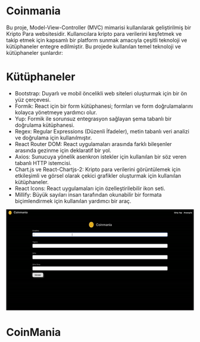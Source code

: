<h1>Coinmania</h1>

Bu proje, Model-View-Controller (MVC) mimarisi kullanılarak geliştirilmiş bir Kripto Para websitesidir. Kullanıcılara kripto para verilerini keşfetmek ve takip etmek için kapsamlı bir platform sunmak amacıyla çeşitli teknoloji ve kütüphaneler entegre edilmiştir. Bu projede kullanılan temel teknoloji ve kütüphaneler şunlardır:

# Kütüphaneler

- Bootstrap: Duyarlı ve mobil öncelikli web siteleri oluşturmak için bir ön yüz çerçevesi.
- Formik: React için bir form kütüphanesi; formları ve form doğrulamalarını kolayca yönetmeye yardımcı olur.
- Yup: Formik ile sorunsuz entegrasyon sağlayan şema tabanlı bir doğrulama kütüphanesi.
- Regex: Regular Expressions (Düzenli İfadeler), metin tabanlı veri analizi ve doğrulama için kullanılmıştır.
- React Router DOM: React uygulamaları arasında farklı bileşenler arasında gezinme için deklaratif bir yol.
- Axios: Sunucuya yönelik asenkron istekler için kullanılan bir söz veren tabanlı HTTP istemcisi.
- Chart.js ve React-Chartjs-2: Kripto para verilerini görüntülemek için etkileşimli ve görsel olarak çekici grafikler oluşturmak için kullanılan kütüphaneler.
- React Icons: React uygulamaları için özelleştirilebilir ikon seti.
- Millify: Büyük sayıları insan tarafından okunabilir bir formata biçimlendirmek için kullanılan yardımcı bir araç.

![](/public/coin.gif)
# CoinMania
